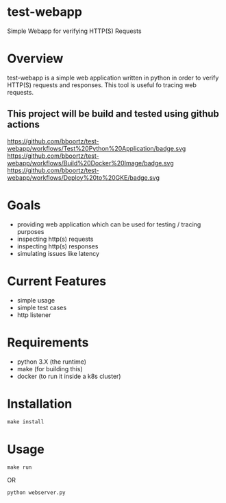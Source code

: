# test-webapp
Simple Webapp for verifying HTTP(S) Requests


# Overview

test-webapp is a simple web application written in python in order to verify HTTP(S) requests and responses. This tool is useful fo tracing web requests.

## This project will be build and tested using github actions
https://github.com/bboortz/test-webapp/workflows/Test%20Python%20Application/badge.svg
https://github.com/bboortz/test-webapp/workflows/Build%20Docker%20Image/badge.svg
https://github.com/bboortz/test-webapp/workflows/Deploy%20to%20GKE/badge.svg


# Goals

* providing web application which can be used for testing / tracing purposes
* inspecting http(s) requests
* inspecting http(s) responses
* simulating issues like latency


# Current Features

* simple usage
* simple test cases
* http listener


# Requirements

* python 3.X (the runtime)
* make (for building this)
* docker (to run it inside a k8s cluster)


# Installation

```
make install
```


# Usage

```
make run
```

OR

```
python webserver.py
```
